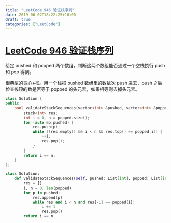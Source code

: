 ```yaml
---
title: "LeetCode 946 验证栈序列"
date: 2019-06-02T18:22:25+10:00
draft: true
categories: ["LeetCode"]
---
```


# [LeetCode 946 验证栈序列](https://leetcode-cn.com/problems/validate-stack-sequences/)

给定 pushed 和 popped 两个数组，判断这两个数组能否通过一个空栈执行 push 和 pop 得到。

很典型的贪心+栈。用一个栈把 pushed 数组里的数依次 push 进去，push 之后检查栈顶的数是否等于 popped 的头元素，如果相等则去掉头元素。

```c++
class Solution {
public:
    bool validateStackSequences(vector<int> &pushed, vector<int> &popped) {
        stack<int> res;
        int i = 0, n = popped.size();
        for (auto &p:pushed) {
            res.push(p);
            while (!res.empty() && i < n && res.top() == popped[i]) {
                ++i;
                res.pop();
            }
        }
        return i == n;
    }
};
```

```python
class Solution:
    def validateStackSequences(self, pushed: List[int], popped: List[int]) -> bool:
        res = []
        i, n = 0, len(popped)
        for p in pushed:
            res.append(p)
            while res and i < n and res[-1] == popped[i]:
                i += 1
                res.pop()
        return i == n
```
